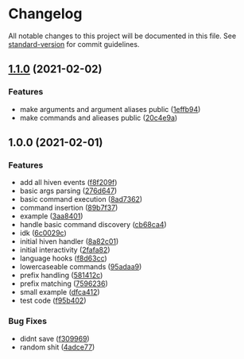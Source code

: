 # Changelog

All notable changes to this project will be documented in this file. See [standard-version](https://github.com/conventional-changelog/standard-version) for commit guidelines.

## [1.1.0](https://github.com/BytersProject/beehive/compare/v1.0.0...v1.1.0) (2021-02-02)


### Features

* make arguments and argument aliases public ([1effb94](https://github.com/BytersProject/beehive/commit/1effb94dcb4217a4c6851f67fee35a9ef9c6f4e9))
* make commands and alieases public ([20c4e9a](https://github.com/BytersProject/beehive/commit/20c4e9a41b77a47b2334a07f364e54e3d8656bf3))

## 1.0.0 (2021-02-01)


### Features

* add all hiven events ([f8f209f](https://github.com/BytersProject/beehive/commit/f8f209f7eca7caa21facf0e14c98835128221b00))
* basic args parsing ([276d647](https://github.com/BytersProject/beehive/commit/276d647244f419cdb37d577382cd8c119d00c51c))
* basic command execution ([8ad7362](https://github.com/BytersProject/beehive/commit/8ad73625768f7f640f4d61048772299fc3d4590a))
* command insertion ([89b7f37](https://github.com/BytersProject/beehive/commit/89b7f37eb9d250af0984dd47959a9e3eb33589f9))
* example ([3aa8401](https://github.com/BytersProject/beehive/commit/3aa8401c8baf9e11213b1a02cf680b172f69af21))
* handle basic command discovery ([cb68ca4](https://github.com/BytersProject/beehive/commit/cb68ca4d15102de9cfb37c73b80c63c19e7e0a71))
* idk ([6c0029c](https://github.com/BytersProject/beehive/commit/6c0029c349dbbffefabd540bf207a343a043ed74))
* initial hiven handler ([8a82c01](https://github.com/BytersProject/beehive/commit/8a82c01fff9ab96fc743975dceef6e90b76628bb))
* initial interactivity ([2fafa82](https://github.com/BytersProject/beehive/commit/2fafa8265af4650b2fb86a3b970e611958fa80a1))
* language hooks ([f8d63cc](https://github.com/BytersProject/beehive/commit/f8d63cc97647870edf570a9d74d1c66e7df49f24))
* lowercaseable commands ([95adaa9](https://github.com/BytersProject/beehive/commit/95adaa904c607e46f65a5dd3a26333096547506c))
* prefix handling ([581412c](https://github.com/BytersProject/beehive/commit/581412c794af231bc15e149b69e5a021b6f117ef))
* prefix matching ([7596236](https://github.com/BytersProject/beehive/commit/7596236b27755976a3a530b853a641afdc29dc09))
* small example ([dfca412](https://github.com/BytersProject/beehive/commit/dfca41277b34e5430c76e1b8f08a141957c1ddaf))
* test code ([f95b402](https://github.com/BytersProject/beehive/commit/f95b40222d2d1fe5b5bad9c63ae91c5f3d0512ad))


### Bug Fixes

* didnt save ([f309969](https://github.com/BytersProject/beehive/commit/f3099699aa5eba1716a419e5c48b9bd02c11d683))
* random shit ([4adce77](https://github.com/BytersProject/beehive/commit/4adce77838f8c9cffbdfba9ea33b1003335fbfa3))
